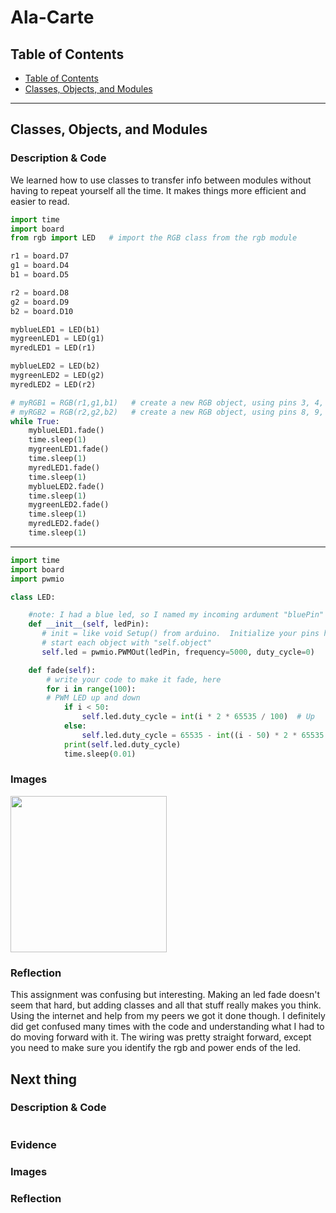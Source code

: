 # Ala-Carte


## Table of Contents
* [Table of Contents](#TableOfContents)
* [Classes, Objects, and Modules](#Classes.Objects.Modules)
---

## Classes, Objects, and Modules

### Description & Code

We learned how to use classes to transfer info between modules without having to repeat yourself all the time. It makes things more efficient and easier to read. 

```python
import time
import board
from rgb import LED   # import the RGB class from the rgb module

r1 = board.D7
g1 = board.D4
b1 = board.D5

r2 = board.D8
g2 = board.D9
b2 = board.D10

myblueLED1 = LED(b1)
mygreenLED1 = LED(g1)
myredLED1 = LED(r1)

myblueLED2 = LED(b2)
mygreenLED2 = LED(g2)
myredLED2 = LED(r2)

# myRGB1 = RGB(r1,g1,b1)   # create a new RGB object, using pins 3, 4, and 5
# myRGB2 = RGB(r2,g2,b2)   # create a new RGB object, using pins 8, 9, and 10
while True:
    myblueLED1.fade()
    time.sleep(1)
    mygreenLED1.fade()
    time.sleep(1)
    myredLED1.fade()
    time.sleep(1)
    myblueLED2.fade()
    time.sleep(1)
    mygreenLED2.fade()
    time.sleep(1)
    myredLED2.fade()
    time.sleep(1)

```
---------

```python
import time
import board
import pwmio

class LED:

    #note: I had a blue led, so I named my incoming ardument "bluePin"
    def __init__(self, ledPin):
       # init = like void Setup() from arduino.  Initialize your pins here
       # start each object with "self.object"
       self.led = pwmio.PWMOut(ledPin, frequency=5000, duty_cycle=0)

    def fade(self):
        # write your code to make it fade, here
        for i in range(100):
        # PWM LED up and down
            if i < 50:
                self.led.duty_cycle = int(i * 2 * 65535 / 100)  # Up
            else:
                self.led.duty_cycle = 65535 - int((i - 50) * 2 * 65535 / 100)
            print(self.led.duty_cycle)
            time.sleep(0.01)

```

### Images 

<img src="https://github.com/aniyahmoore28/Ala-Carte/blob/main/images/fed%20LED%20Gif.gif" width="250" />

### Reflection

This assignment was confusing but interesting. Making an led fade doesn't seem that hard, but adding classes and all that stuff really makes you think. Using the internet and help from my peers we got it done though. I definitely did get confused many times with the code and understanding what I had to do moving forward with it. The wiring was pretty straight forward, except you need to make sure you identify the rgb and power ends of the led. 







## Next thing

### Description & Code



```C++

```

### Evidence
[]()

### Images 



### Reflection
